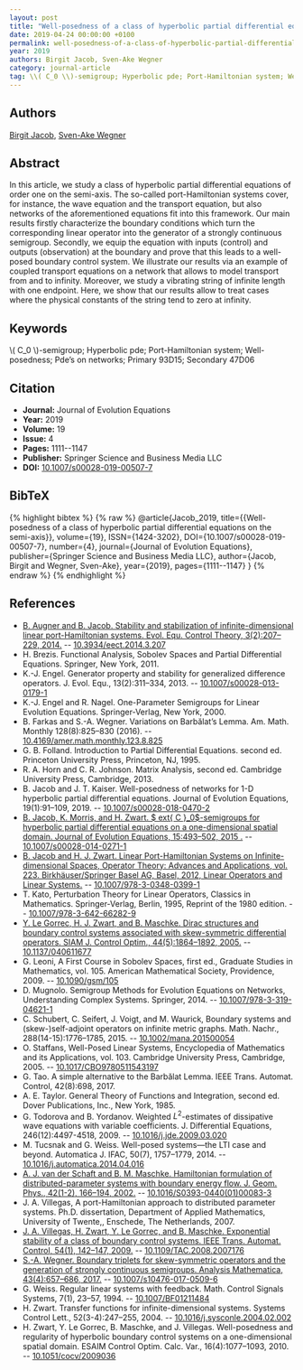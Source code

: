 ```yaml
---
layout: post
title: "Well-posedness of a class of hyperbolic partial differential equations on the semi-axis"
date: 2019-04-24 00:00:00 +0100
permalink: well-posedness-of-a-class-of-hyperbolic-partial-differential-equations-on-the-semi-axis
year: 2019
authors: Birgit Jacob, Sven-Ake Wegner
category: journal-article
tag: \\( C_0 \\)-semigroup; Hyperbolic pde; Port-Hamiltonian system; Well-posedness; Pde’s on networks; Primary 93D15; Secondary 47D06
---
```

 
## Authors
[Birgit Jacob](authors/birgit-jacob), [Sven-Ake Wegner](authors/sven-ake-wegner)
 
## Abstract
In this article, we study a class of hyperbolic partial differential equations of order one on the semi-axis. The so-called port-Hamiltonian systems cover, for instance, the wave equation and the transport equation, but also networks of the aforementioned equations fit into this framework. Our main results firstly characterize the boundary conditions which turn the corresponding linear operator into the generator of a strongly continuous semigroup. Secondly, we equip the equation with inputs (control) and outputs (observation) at the boundary and prove that this leads to a well-posed boundary control system. We illustrate our results via an example of coupled transport equations on a network that allows to model transport from and to infinity. Moreover, we study a vibrating string of infinite length with one endpoint. Here, we show that our results allow to treat cases where the physical constants of the string tend to zero at infinity.
 
## Keywords
\\( C_0 \\)-semigroup; Hyperbolic pde; Port-Hamiltonian system; Well-posedness; Pde’s on networks; Primary 93D15; Secondary 47D06
 
## Citation
- **Journal:** Journal of Evolution Equations
- **Year:** 2019
- **Volume:** 19
- **Issue:** 4
- **Pages:** 1111--1147
- **Publisher:** Springer Science and Business Media LLC
- **DOI:** [10.1007/s00028-019-00507-7](https://doi.org/10.1007/s00028-019-00507-7)
 
## BibTeX
{% highlight bibtex %}
{% raw %}
@article{Jacob_2019,
  title={{Well-posedness of a class of hyperbolic partial differential equations on the semi-axis}},
  volume={19},
  ISSN={1424-3202},
  DOI={10.1007/s00028-019-00507-7},
  number={4},
  journal={Journal of Evolution Equations},
  publisher={Springer Science and Business Media LLC},
  author={Jacob, Birgit and Wegner, Sven-Ake},
  year={2019},
  pages={1111--1147}
}
{% endraw %}
{% endhighlight %}
 
## References
- [B. Augner and B. Jacob. Stability and stabilization of infinite-dimensional linear port-Hamiltonian systems. Evol. Equ. Control Theory, 3(2):207–229, 2014.](stability-and-stabilization-of-infinite-dimensional-linear-port-hamiltonian-systems) -- [10.3934/eect.2014.3.207](https://doi.org/10.3934/eect.2014.3.207)
- H. Brezis. Functional Analysis, Sobolev Spaces and Partial Differential Equations. Springer, New York, 2011.
- K.-J. Engel. Generator property and stability for generalized difference operators. J. Evol. Equ., 13(2):311–334, 2013. -- [10.1007/s00028-013-0179-1](https://doi.org/10.1007/s00028-013-0179-1)
- K.-J. Engel and R. Nagel. One-Parameter Semigroups for Linear Evolution Equations. Springer-Verlag, New York, 2000.
- B. Farkas and S.-A. Wegner. Variations on Barbălat’s Lemma. Am. Math. Monthly 128(8):825–830 (2016). -- [10.4169/amer.math.monthly.123.8.825](https://doi.org/10.4169/amer.math.monthly.123.8.825)
- G. B. Folland. Introduction to Partial Differential Equations. second ed. Princeton University Press, Princeton, NJ, 1995.
- R. A. Horn and C. R. Johnson. Matrix Analysis, second ed. Cambridge University Press, Cambridge, 2013.
- B. Jacob and J. T. Kaiser. Well-posedness of networks for 1-D hyperbolic partial differential equations. Journal of Evolution Equations, 19(1):91–109, 2019. -- [10.1007/s00028-018-0470-2](https://doi.org/10.1007/s00028-018-0470-2)
- [B. Jacob, K. Morris, and H. Zwart. $	ext{ C }_0$-semigroups for hyperbolic partial differential equations on a one-dimensional spatial domain. Journal of Evolution Equations, 15:493–502, 2015 .](c-0-semigroups-for-hyperbolic-partial-differential-equations-on-a-one-dimensional-spatial-domain) -- [10.1007/s00028-014-0271-1](https://doi.org/10.1007/s00028-014-0271-1)
- [B. Jacob and H. J. Zwart. Linear Port-Hamiltonian Systems on Infinite-dimensional Spaces, Operator Theory: Advances and Applications, vol. 223. Birkhäuser/Springer Basel AG, Basel, 2012, Linear Operators and Linear Systems.](linear-port-hamiltonian-systems-on-infinite-dimensional-spaces) -- [10.1007/978-3-0348-0399-1](https://doi.org/10.1007/978-3-0348-0399-1)
- T. Kato, Perturbation Theory for Linear Operators, Classics in Mathematics. Springer-Verlag, Berlin, 1995, Reprint of the 1980 edition. -- [10.1007/978-3-642-66282-9](https://doi.org/10.1007/978-3-642-66282-9)
- [Y. Le Gorrec, H. J. Zwart, and B. Maschke. Dirac structures and boundary control systems associated with skew-symmetric differential operators. SIAM J. Control Optim., 44(5):1864–1892, 2005.](dirac-structures-and-boundary-control-systems-associated-with-skew-symmetric-differential-operators) -- [10.1137/040611677](https://doi.org/10.1137/040611677)
- G. Leoni, A First Course in Sobolev Spaces, first ed., Graduate Studies in Mathematics, vol. 105. American Mathematical Society, Providence, 2009. -- [10.1090/gsm/105](https://doi.org/10.1090/gsm/105)
- D. Mugnolo. Semigroup Methods for Evolution Equations on Networks, Understanding Complex Systems. Springer, 2014. -- [10.1007/978-3-319-04621-1](https://doi.org/10.1007/978-3-319-04621-1)
- C. Schubert, C. Seifert, J. Voigt, and M. Waurick, Boundary systems and (skew-)self-adjoint operators on infinite metric graphs. Math. Nachr., 288(14-15):1776–1785, 2015. -- [10.1002/mana.201500054](https://doi.org/10.1002/mana.201500054)
- O. Staffans, Well-Posed Linear Systems, Encyclopedia of Mathematics and its Applications, vol. 103. Cambridge University Press, Cambridge, 2005. -- [10.1017/CBO9780511543197](https://doi.org/10.1017/CBO9780511543197)
- G. Tao. A simple alternative to the Barbălat Lemma. IEEE Trans. Automat. Control, 42(8):698, 2017.
- A. E. Taylor. General Theory of Functions and Integration, second ed. Dover Publications, Inc., New York, 1985.
- G. Todorova and B. Yordanov. Weighted $L^2$-estimates of dissipative wave equations with variable coefficients. J. Differential Equations, 246(12):4497-4518, 2009. -- [10.1016/j.jde.2009.03.020](https://doi.org/10.1016/j.jde.2009.03.020)
- M. Tucsnak and G. Weiss. Well-posed systems—the LTI case and beyond. Automatica J. IFAC, 50(7), 1757–1779, 2014. -- [10.1016/j.automatica.2014.04.016](https://doi.org/10.1016/j.automatica.2014.04.016)
- [A. J. van der Schaft and B. M. Maschke. Hamiltonian formulation of distributed-parameter systems with boundary energy flow. J. Geom. Phys., 42(1-2), 166–194, 2002.](hamiltonian-formulation-of-distributed-parameter-systems-with-boundary-energy-flow) -- [10.1016/S0393-0440(01)00083-3](https://doi.org/10.1016/S0393-0440(01)00083-3)
- J. A. Villegas, A port-Hamiltonian approach to distributed parameter systems. Ph.D. dissertation, Department of Applied Mathematics, University of Twente,, Enschede, The Netherlands, 2007.
- [J. A. Villegas, H. Zwart, Y. Le Gorrec, and B. Maschke. Exponential stability of a class of boundary control systems. IEEE Trans. Automat. Control, 54(1), 142–147, 2009.](exponential-stability-of-a-class-of-boundary-control-systems) -- [10.1109/TAC.2008.2007176](https://doi.org/10.1109/TAC.2008.2007176)
- [S.-A. Wegner. Boundary triplets for skew-symmetric operators and the generation of strongly continuous semigroups. Analysis Mathematica, 43(4):657–686, 2017.](boundary-triplets-for-skew-symmetric-operators-and-the-generation-of-strongly-continuous-semigroups) -- [10.1007/s10476-017-0509-6](https://doi.org/10.1007/s10476-017-0509-6)
- G. Weiss. Regular linear systems with feedback. Math. Control Signals Systems, 7(1), 23–57, 1994. -- [10.1007/BF01211484](https://doi.org/10.1007/BF01211484)
- H. Zwart. Transfer functions for infinite-dimensional systems. Systems Control Lett., 52(3-4):247–255, 2004. -- [10.1016/j.sysconle.2004.02.002](https://doi.org/10.1016/j.sysconle.2004.02.002)
- H. Zwart, Y. Le Gorrec, B. Maschke, and J. Villegas. Well-posedness and regularity of hyperbolic boundary control systems on a one-dimensional spatial domain. ESAIM Control Optim. Calc. Var., 16(4):1077–1093, 2010. -- [10.1051/cocv/2009036](https://doi.org/10.1051/cocv/2009036)


